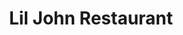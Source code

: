 ---
title: "Lil John Restaurant"
layout: picture
picture: "/assets/posts/2018/2018-02-24-lil-john-restaurant/20180224_234355715_iOS.jpg"
tags:
  - Restaurant
  - Bellevue
  - Looking Up
  - Sign
  - Sky
  - Photograph 
---